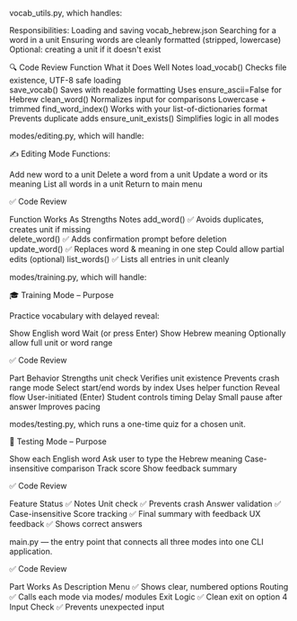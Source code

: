 vocab_utils.py, which handles:

 Responsibilities:
Loading and saving vocab_hebrew.json
Searching for a word in a unit
Ensuring words are cleanly formatted (stripped, lowercase)
Optional: creating a unit if it doesn't exist

🔍 Code Review
Function	     What it Does Well	   Notes
load_vocab()	Checks file existence, UTF-8 safe loading	
save_vocab()	Saves with readable formatting	Uses ensure_ascii=False for Hebrew
clean_word()	Normalizes input for comparisons	Lowercase + trimmed
find_word_index()	Works with your list-of-dictionaries format	Prevents duplicate adds
ensure_unit_exists()	Simplifies logic in all modes	

modes/editing.py, which will handle:

✍️ Editing Mode Functions:

Add new word to a unit
Delete a word from a unit
Update a word or its meaning
List all words in a unit
Return to main menu

✅ Code Review

Function	Works As	Strengths	Notes
add_word()	✅	Avoids duplicates, creates unit if missing	
delete_word()	✅	Adds confirmation prompt before deletion	
update_word()	✅	Replaces word & meaning in one step	Could allow partial edits (optional)
list_words()	✅	Lists all entries in unit cleanly

modes/training.py, which will handle:

🎓 Training Mode – Purpose

Practice vocabulary with delayed reveal:

Show English word
Wait (or press Enter)
Show Hebrew meaning
Optionally allow full unit or word range

✅ Code Review

Part	Behavior	Strengths
unit check	Verifies unit existence	Prevents crash
range mode	Select start/end words by index	Uses helper function
Reveal flow	User-initiated (Enter)	Student controls timing
Delay	Small pause after answer	Improves pacing

modes/testing.py, which runs a one-time quiz for a chosen unit.

🧪 Testing Mode – Purpose

Show each English word
Ask user to type the Hebrew meaning
Case-insensitive comparison
Track score
Show feedback summary

✅ Code Review

Feature	Status ✅	Notes
Unit check	✅	Prevents crash
Answer validation	✅	Case-insensitive
Score tracking	✅	Final summary with feedback
UX feedback	✅	Shows correct answers

main.py — the entry point that connects all three modes into one CLI application.

✅ Code Review

Part	Works As	Description
Menu	✅	Shows clear, numbered options
Routing	✅	Calls each mode via modes/ modules
Exit Logic	✅	Clean exit on option 4
Input Check	✅	Prevents unexpected input